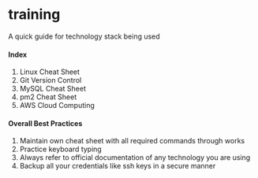 # training
A quick guide for technology stack being used

#### Index

1. Linux Cheat Sheet
2. Git Version Control
3. MySQL Cheat Sheet
4. pm2 Cheat Sheet
5. AWS Cloud Computing

#### Overall Best Practices

1. Maintain own cheat sheet with all required commands through works
2. Practice keyboard typing
3. Always refer to official documentation of any technology you are using
4. Backup all your credentials like ssh keys in a secure manner
